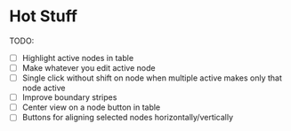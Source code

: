 # Hot Stuff

TODO:
- [ ] Highlight active nodes in table
- [ ] Make whatever you edit active node
- [ ] Single click without shift on node when multiple active makes only that node active
- [ ] Improve boundary stripes
- [ ] Center view on a node button in table
- [ ] Buttons for aligning selected nodes horizontally/vertically
